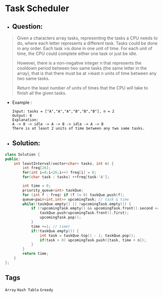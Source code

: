 # Task Scheduler
- ## Question:
>Given a characters array tasks, representing the tasks a CPU needs to do, where each letter represents a different task. Tasks could be done in any order. Each task >is done in one unit of time. For each unit of time, the CPU could complete either one task or just be idle.
>
>However, there is a non-negative integer n that represents the cooldown period between two same tasks (the same letter in the array), that is that there must be at >least n units of time between any two same tasks.
>
>Return the least number of units of times that the CPU will take to finish all the given tasks.



- Example :

      Input: tasks = ["A","A","A","B","B","B"], n = 2
      Output: 8
      Explanation: 
      A -> B -> idle -> A -> B -> idle -> A -> B
      There is at least 2 units of time between any two same tasks.

- ## Solution:
```cpp
class Solution {
public:
    int leastInterval(vector<char> tasks, int n) {
        int freq[26];
        for(int i=0;i<26;i++) freq[i] = 0; 
        for(char task : tasks) ++freq[task-'A'];

        int time = 0;
        priority_queue<int> taskQue;
        for (int f : freq) if (f != 0) taskQue.push(f);
        queue<pair<int,int>> upcomingTask; // task & time
        while(!taskQue.empty() || !upcomingTask.empty()) {
            if (!upcomingTask.empty() && upcomingTask.front().second <= time) {
                taskQue.push(upcomingTask.front().first);
                upcomingTask.pop();
            }
            time +=1; // timer
            if(!taskQue.empty()) {
                int task = taskQue.top() - 1; taskQue.pop();
                if(task > 0) upcomingTask.push({task, time + n});
            }
        }
        return time;
    }
};
```
## Tags
`Array` `Hash Table` `Greedy`
